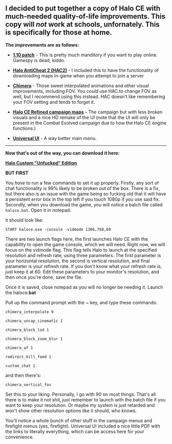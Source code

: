 **I decided to put together a copy of Halo CE with much-needed quality-of-life improvements. This copy will *not* work at schools, unfornately. This is specifically for those at home.**
----------------------------------------------

__The improvements are as follows:__

-    [**1.10 patch**](https://halo-fixes.forumotion.com/t6-manual-1-10-update-for-players-with-unofficial-copies)
    -    This is pretty much manditory if you want to play online. Gamespy is dead, kiddo.
    
-    [**Halo AntiCheat 2 (HAC2)**](http://198.98.120.174/index.html)
    -    I included this to have the functionality of downloading maps in-game when you attempt to join a server
    
-    [**Chimera**](https://opencarnage.net/index.php?/topic/6916-chimera-build-49/)
    -    Those sweet interpolated animations and other visual improvements, including FOV. You *could* use HAC to change FOV as well, but I recommend using this instead. HAC doesn't like remembering your FOV setting and tends to forget it.
    
-    [**Halo CE Refined campaign maps**](https://haloce3.com/downloads/singleplayer/modified-singleplayer/refined-halo-1-singleplayer-maps/?_sft_category=modified-singleplayer)
    -    The campaign but with less broken visuals and a nice HD remake of the UI (note that the UI will only be present in the Combat Evolved campaign due to how the Halo CE engine functions.)
    
-    [**Universal UI**](http://hce.halomaps.org/index.cfm?fid=6952)
    -    A way better main menu.
    

----------------------------------------------

**Now that's out of the way, you can download it here:**

[__**Halo Custom "Unfucked" Edition**__](https://drive.google.com/open?id=1-rvR5Fk59YNmyEBU4pnwb3bT5j0VXzeh)


**BUT FIRST**

You *have* to run a few commands to set it up properly. Firstly, any sort of chat functionality is 99% likely to be broken out of the box. There is a fix, but there also is an issue with the game being so fucking old that it will have a persistent error box in the top left if you touch 1080p if you use said fix. Secondly, when you download the game, you will notice a batch file called `haloce.bat`. Open it in notepad.

it should look like:

```START haloce.exe -console -vidmode 1366,768,60```

There are two launch flags here, the first launches Halo CE with the capability to open the game console, which we will need. Right now, we will focus on the vidmode flag. This flag tells Halo to launch at the specified resolution and refresh rate, using three parameters. The first parameter is your horizontal resolution, the second is vertical resolution, and final parameter is your refresh rate. If you don't know what your refresh rate is, just keep it at 60. Edit these parameters to your monitor's resolution, and then once you're done, save the file. 

Once it is saved, close notepad as you will no longer be needing it. Launch the haloce.**bat**

Pull up the command prompt with the ~ key, and type these commands:

`chimera_interpolate 9`

`chimera_uncap_cinematic 1`

`chimera_block_lod 1`

`chimera_block_zoom_blur 1`

`chimera_af 1`

`redirect_kill_feed 1`

`custom_chat 1`

and then there's:

`chimera_vertical_fov`

Set this to your liking. Personally, I go with 90 on most things. That's all there is to make it not shit, just remember to launch with the batch file if you want to keep your resolution. Or maybe my system is just retarded and won't show other resolution options like it should, who knows.

You'll notice a whole bunch of other stuff in the campaign menus and firefight menus (yes, firefight). Universal UI included a nice little PDF with the links to literally everything, which can be access here for your convenience.
